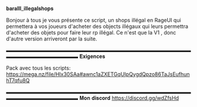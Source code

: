 𝐛𝐚𝐫𝐚𝐥𝐥𝐥_𝐢𝐥𝐥𝐞𝐠𝐚𝐥𝐬𝐡𝐨𝐩𝐬

Bonjour à tous je vous présente ce script, un shops illégal en RageUI qui permettera à vos joueurs d'acheter des objects illégaux qui leurs permettra d'acheter des objets pour faire leur rp illégal. Ce n'est que la V1 , donc d'autre version arriveront par  la suite.

▬▬▬▬▬▬▬▬▬▬▬▬▬▬▬▬▬▬▬▬▬▬▬▬▬▬▬▬▬▬▬▬▬▬▬▬▬▬▬▬▬▬▬▬▬▬▬▬▬▬
𝐄𝐱𝐢𝐠𝐞𝐧𝐜𝐞𝐬 

Pack  avec tous les scripts:  https://mega.nz/file/HIx30SAa#awnc1aZXETGqUIpQygdQpzo86TaJsEufhunhT7qfu8Q

▬▬▬▬▬▬▬▬▬▬▬▬▬▬▬▬▬▬▬▬▬▬▬▬▬▬▬▬▬▬▬▬▬▬▬▬▬▬▬▬▬▬▬▬▬▬▬▬▬▬
𝐌𝐨𝐧 𝐝𝐢𝐬𝐜𝐨𝐫𝐝
https://discord.gg/wdZfsHd
